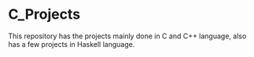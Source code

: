 # C_Projects
This repository has the projects mainly done in C and C++ language, also has a few projects in Haskell language.

